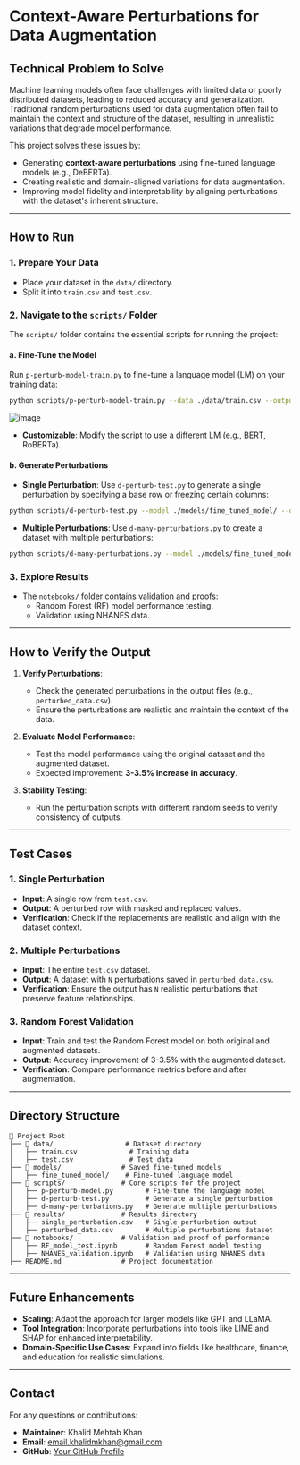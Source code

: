 
# Context-Aware Perturbations for Data Augmentation

## Technical Problem to Solve
Machine learning models often face challenges with limited data or poorly distributed datasets, leading to reduced accuracy and generalization. Traditional random perturbations used for data augmentation often fail to maintain the context and structure of the dataset, resulting in unrealistic variations that degrade model performance. 

This project solves these issues by:
- Generating **context-aware perturbations** using fine-tuned language models (e.g., DeBERTa).
- Creating realistic and domain-aligned variations for data augmentation.
- Improving model fidelity and interpretability by aligning perturbations with the dataset's inherent structure.

---

## How to Run

### 1. Prepare Your Data
- Place your dataset in the `data/` directory.
- Split it into `train.csv` and `test.csv`.

### 2. Navigate to the `scripts/` Folder
The `scripts/` folder contains the essential scripts for running the project:

#### a. Fine-Tune the Model
Run `p-perturb-model-train.py` to fine-tune a language model (LM) on your training data:
```bash
python scripts/p-perturb-model-train.py --data ./data/train.csv --output ./models/fine_tuned_model/
```

![image](https://github.com/user-attachments/assets/f245772a-5139-4d21-97d6-8dd3074cb52e)

- **Customizable**: Modify the script to use a different LM (e.g., BERT, RoBERTa).

#### b. Generate Perturbations
- **Single Perturbation**: Use `d-perturb-test.py` to generate a single perturbation by specifying a base row or freezing certain columns:
```bash
python scripts/d-perturb-test.py --model ./models/fine_tuned_model/ --data ./data/test.csv --output ./results/single_perturbation.csv --freeze_columns "Gender,Age"
```

- **Multiple Perturbations**: Use `d-many-perturbations.py` to create a dataset with multiple perturbations:
```bash
python scripts/d-many-perturbations.py --model ./models/fine_tuned_model/ --data ./data/test.csv --output ./results/perturbed_data.csv --num_perturbations 100
```

### 3. Explore Results
- The `notebooks/` folder contains validation and proofs:
  - Random Forest (RF) model performance testing.
  - Validation using NHANES data.

---

## How to Verify the Output

1. **Verify Perturbations**:
   - Check the generated perturbations in the output files (e.g., `perturbed_data.csv`).
   - Ensure the perturbations are realistic and maintain the context of the data.

2. **Evaluate Model Performance**:
   - Test the model performance using the original dataset and the augmented dataset.
   - Expected improvement: **3-3.5% increase in accuracy**.

3. **Stability Testing**:
   - Run the perturbation scripts with different random seeds to verify consistency of outputs.

---

## Test Cases

### 1. Single Perturbation
- **Input**: A single row from `test.csv`.
- **Output**: A perturbed row with masked and replaced values.
- **Verification**: Check if the replacements are realistic and align with the dataset context.

### 2. Multiple Perturbations
- **Input**: The entire `test.csv` dataset.
- **Output**: A dataset with `N` perturbations saved in `perturbed_data.csv`.
- **Verification**: Ensure the output has `N` realistic perturbations that preserve feature relationships.

### 3. Random Forest Validation
- **Input**: Train and test the Random Forest model on both original and augmented datasets.
- **Output**: Accuracy improvement of 3-3.5% with the augmented dataset.
- **Verification**: Compare performance metrics before and after augmentation.

---

## Directory Structure

```plaintext
📂 Project Root
├── 📂 data/                  # Dataset directory
│   ├── train.csv             # Training data
│   ├── test.csv              # Test data
├── 📂 models/               # Saved fine-tuned models
│   ├── fine_tuned_model/    # Fine-tuned language model
├── 📂 scripts/              # Core scripts for the project
│   ├── p-perturb-model.py        # Fine-tune the language model
│   ├── d-perturb-test.py         # Generate a single perturbation
│   ├── d-many-perturbations.py   # Generate multiple perturbations
├── 📂 results/              # Results directory
│   ├── single_perturbation.csv   # Single perturbation output
│   ├── perturbed_data.csv        # Multiple perturbations dataset
├── 📂 notebooks/            # Validation and proof of performance
│   ├── RF_model_test.ipynb       # Random Forest model testing
│   ├── NHANES_validation.ipynb   # Validation using NHANES data
├── README.md               # Project documentation
```

---

## Future Enhancements
- **Scaling**: Adapt the approach for larger models like GPT and LLaMA.  
- **Tool Integration**: Incorporate perturbations into tools like LIME and SHAP for enhanced interpretability.  
- **Domain-Specific Use Cases**: Expand into fields like healthcare, finance, and education for realistic simulations.

---

## Contact
For any questions or contributions:
- **Maintainer**: Khalid Mehtab Khan  
- **Email**: email.khalidmkhan@gmail.com  
- **GitHub**: [Your GitHub Profile](https://github.com/Kahl-d)
